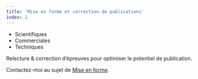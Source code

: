 ```yaml
---
title: 'Mise en forme et correction de publications'
index: 2
---
```


- Scientifiques
- Commerciales
- Techniques

Relecture & correction d’épreuves pour optimiser le potentiel de publication.

Contactez-moi au sujet de [Mise en forme](mailto:someone@somewhere.com&subject=Mise%20en%20Forme&body=Tapez%20%0Avotre%20message%20ici%0A).
